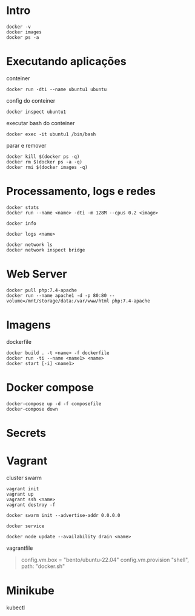 
# Intro

	docker -v
	docker images
	docker ps -a

# Executando aplicações

conteiner

	docker run -dti --name ubuntu1 ubuntu

config do conteiner

	docker inspect ubuntu1

executar bash do conteiner

	docker exec -it ubuntu1 /bin/bash

parar e remover

	docker kill $(docker ps -q)
	docker rm $(docker ps -a -q)
	docker rmi $(docker images -q)

# Processamento, logs e redes

	docker stats
	docker run --name <name> -dti -m 128M --cpus 0.2 <image>

	docker info

	docker logs <name>

	docker network ls
	docker network inspect bridge

# Web Server

	docker pull php:7.4-apache
	docker run --name apache1 -d -p 80:80 --volume=/mnt/storage/data:/var/www/html php:7.4-apache

# Imagens

dockerfile

	docker build . -t <name> -f dockerfile
	docker run -ti --name <name1> <name>
	docker start [-i] <name1>

# Docker compose

	docker-compose up -d -f composefile
	docker-compose down

# Secrets

# Vagrant

cluster swarm

	vagrant init
	vagrant up
	vagrant ssh <name>
	vagrant destroy -f

	docker swarm init --advertise-addr 0.0.0.0

	docker service

	docker node update --availability drain <name>

vagrantfile

> config.vm.box = "bento/ubuntu-22.04"
> config.vm.provision "shell", path: "docker.sh"

# Minikube

kubectl

